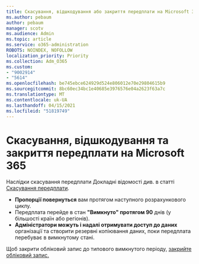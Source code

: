 ```yaml
---
title: Скасування, відшкодування або закриття передплати на Microsoft 365
ms.author: pebaum
author: pebaum
manager: scotv
ms.audience: Admin
ms.topic: article
ms.service: o365-administration
ROBOTS: NOINDEX, NOFOLLOW
localization_priority: Priority
ms.collection: Adm_O365
ms.custom:
- "9002914"
- "5614"
ms.openlocfilehash: be745ebce624929d524e806012e70e29804615b9
ms.sourcegitcommit: 8bc60ec34bc1e40685e3976576e04a2623f63a7c
ms.translationtype: MT
ms.contentlocale: uk-UA
ms.lasthandoff: 04/15/2021
ms.locfileid: "51819749"
---
```

# <a name="cancelrefundclose-your-microsoft-365-subscription"></a>Скасування, відшкодування та закриття передплати на Microsoft 365

Наслідки скасування передплати Докладні відомості див. в статті [Скасування передплати](https://docs.microsoft.com/microsoft-365/commerce/subscriptions/cancel-your-subscription?view=o365-worldwide).

- **Пропорції повернуться** вам протягом наступного розрахункового циклу.
- Передплата перейде в стан **"Вимкнуто" протягом 90** днів (у більшості країн або регіонів).
- **Адміністратори можуть і надалі отримувати доступ до даних** організації та створити резервні копіювання даних, поки передплата перебуває в вимкнутому стані.

Щоб закрити обліковий запис до типового вимкнутого періоду, [закрийте обліковий запис.](https://docs.microsoft.com/microsoft-365/commerce/close-your-account?view=o365-worldwide)
